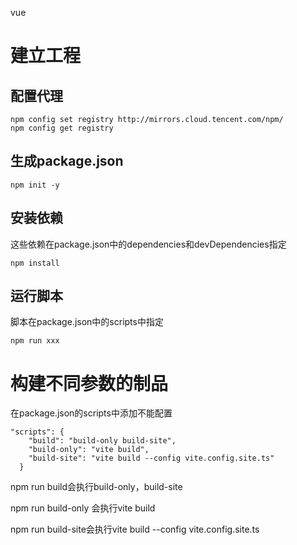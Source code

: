 vue

# 建立工程

## 配置代理

```
npm config set registry http://mirrors.cloud.tencent.com/npm/
npm config get registry
```



## 生成package.json

```
npm init -y
```

## 安装依赖

这些依赖在package.json中的dependencies和devDependencies指定

```
npm install
```

## 运行脚本

脚本在package.json中的scripts中指定

```
npm run xxx
```

# 构建不同参数的制品

在package.json的scripts中添加不能配置

```
"scripts": {
    "build": "build-only build-site",
    "build-only": "vite build",
    "build-site": "vite build --config vite.config.site.ts"
  }
```

npm run build会执行build-only，build-site

npm run build-only 会执行vite build

npm run  build-site会执行vite build --config vite.config.site.ts
